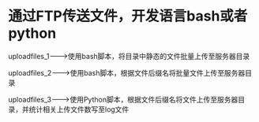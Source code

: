 # 通过FTP传送文件，开发语言bash或者python

uploadfiles_1--->使用bash脚本，将目录中静态的文件批量上传至服务器目录

uploadfiles_2--->使用bash脚本，根据文件后缀名将批量文件上传至服务器目录

uploadfiles_3--->使用Python脚本，根据文件后缀名将文件上传至服务器目录，并统计相关上传文件数写至log文件

